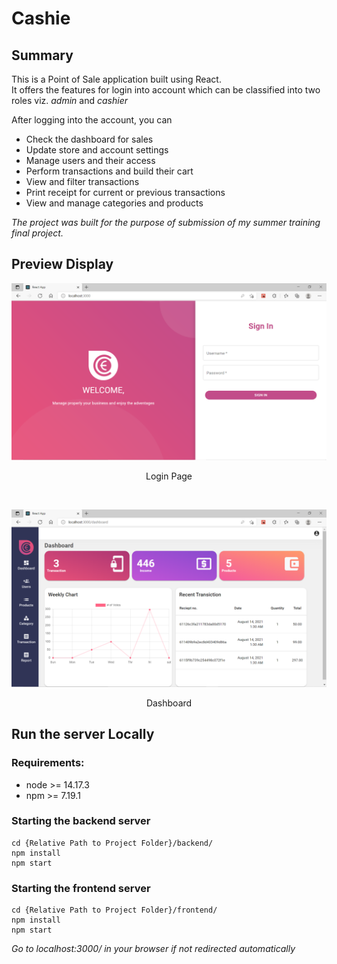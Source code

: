 # Cashie

## Summary

This is a Point of Sale application built using React.  
It offers the features for login into account which can be classified into two roles viz. _admin_ and _cashier_

After logging into the account, you can

- Check the dashboard for sales
- Update store and account settings
- Manage users and their access
- Perform transactions and build their cart
- View and filter transactions
- Print receipt for current or previous transactions
- View and manage categories and products

_The project was built for the purpose of submission of my summer training final project._

## Preview Display

![Login Screen](./image/Login.png)

<p style="text-align: center">Login Page</p>
<br>

![Admin Dashboard](./image/Dashboard.png)

<p style="text-align: center;">Dashboard</p>

## Run the server Locally

### Requirements:

- node >= 14.17.3
- npm >= 7.19.1

### Starting the backend server

```
cd {Relative Path to Project Folder}/backend/
npm install
npm start
```

### Starting the frontend server

```
cd {Relative Path to Project Folder}/frontend/
npm install
npm start
```

_Go to localhost:3000/ in your browser if not redirected automatically_

<br>
